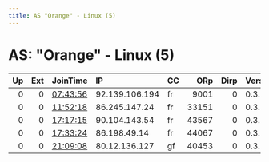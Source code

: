 ```yaml
---
title: AS "Orange" - Linux (5)
---
```


# AS: "Orange" - Linux (5)

|   Up |   Ext | JoinTime                                                                                            | IP             | CC   |   ORp |   Dirp | Version   | Contact              | Nickname         |   eFamMembers |
|-----:|------:|:----------------------------------------------------------------------------------------------------|:---------------|:-----|------:|-------:|:----------|:---------------------|:-----------------|--------------:|
|    0 |     0 | [07:43:56](https://metrics.torproject.org/rs.html#details/7A1C78F13E55C898B454C46C77E5D909872B5F95) | 92.139.106.194 | fr   |  9001 |      0 | 0.3.2.10  | jjackard@laposte.net | jaimelesharicots |             1 |
|    0 |     0 | [11:52:18](https://metrics.torproject.org/rs.html#details/115DE7D1CC32B323F7115CE4EB15ECD095356665) | 86.245.147.24  | fr   | 33151 |      0 | 0.3.2.12  | None                 | UbuntuCore242    |             1 |
|    0 |     0 | [17:17:15](https://metrics.torproject.org/rs.html#details/80B7AF113F3573409ABF2013450A92154A22F89B) | 90.104.143.54  | fr   | 43567 |      0 | 0.3.2.12  | None                 | UbuntuCore242    |             1 |
|    0 |     0 | [17:33:24](https://metrics.torproject.org/rs.html#details/19BECF5B83D6760DE011152871CBD20E6E0915CA) | 86.198.49.14   | fr   | 44067 |      0 | 0.3.2.12  | None                 | UbuntuCore242    |             1 |
|    0 |     0 | [21:09:08](https://metrics.torproject.org/rs.html#details/FA8FA461D7F7C323E3E882620624899CAEDC0D36) | 80.12.136.127  | gf   | 40453 |      0 | 0.3.2.12  | None                 | UbuntuCore242    |             1 |
